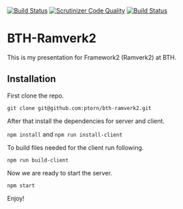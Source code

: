 [![Build Status](https://travis-ci.org/ptorn/bth-ramverk2.svg?branch=master)](https://travis-ci.org/ptorn/bth-ramverk2)
[![Scrutinizer Code Quality](https://scrutinizer-ci.com/g/ptorn/bth-ramverk2/badges/quality-score.png?b=master)](https://scrutinizer-ci.com/g/ptorn/bth-ramverk2/?branch=master)
[![Build Status](https://scrutinizer-ci.com/g/ptorn/bth-ramverk2/badges/build.png?b=master)](https://scrutinizer-ci.com/g/ptorn/bth-ramverk2/build-status/master)

BTH-Ramverk2
=====================

This is my presentation for Framework2 (Ramverk2) at BTH.

## Installation

First clone the repo.

`git clone git@github.com:ptorn/bth-ramverk2.git`

After that install the dependencies for server and client.

`npm install` and `npm run install-client`

To build files needed for the client run following.

`npm run build-client`

Now we are ready to start the server.

`npm start`

Enjoy!
